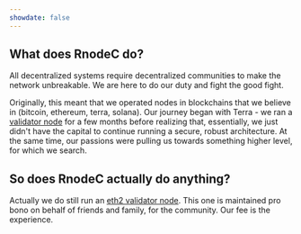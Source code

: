 ```yaml
---
showdate: false
---
```


## What does RnodeC do?

All decentralized systems require decentralized communities to make the network unbreakable.  We are here to do our duty and fight the good fight.  

Originally, this meant that we operated nodes in blockchains that we believe in (bitcoin, ethereum, terra, solana).  Our journey began with Terra - we ran a [validator node](https://hubble.figment.io/terra/chains/columbus-4/validators/AFE642901FCA4501BC0E2641A43B54E8E9D948FC) for a few months before realizing that, essentially, we just didn't have the capital to continue running a secure, robust architecture.  At the same time, our passions were pulling us towards something higher level, for which we search.   


## So does RnodeC actually do anything?  

Actually we do still run an [eth2 validator node](https://beaconcha.in/validator/99abaf48501f91bffb12684c831596f0a8979e2c24d5ad021c9cf850cf29b45d88bc1ab5359462410654e6ecb36fe8dd).  This one is maintained pro bono on behalf of friends and family, for the community.  Our fee is the experience.  


